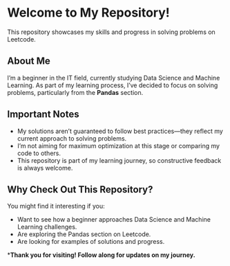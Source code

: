 # Welcome to My Repository!  

This repository showcases my skills and progress in solving problems on Leetcode.  

## About Me  

I’m a beginner in the IT field, currently studying Data Science and Machine Learning. As part of my learning process, I’ve decided to focus on solving problems, particularly from the **Pandas** section. 

## Important Notes  

- My solutions aren’t guaranteed to follow best practices—they reflect my current approach to solving problems.  
- I’m not aiming for maximum optimization at this stage or comparing my code to others.  
- This repository is part of my learning journey, so constructive feedback is always welcome.  

## Why Check Out This Repository?  

You might find it interesting if you:  
- Want to see how a beginner approaches Data Science and Machine Learning challenges.  
- Are exploring the Pandas section on Leetcode.  
- Are looking for examples of solutions and progress.  

***Thank you for visiting! Follow along for updates on my journey.**
